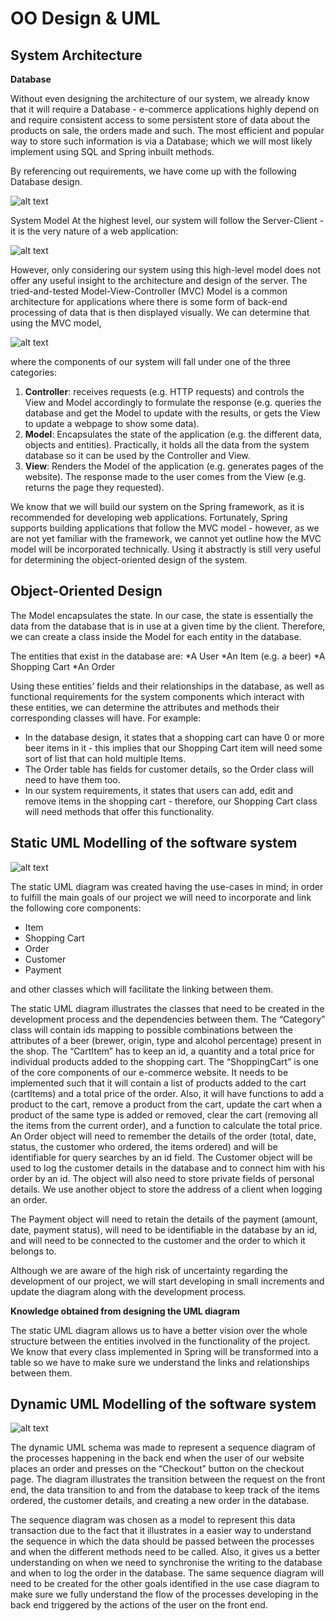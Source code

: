 # OO Design & UML
## System Architecture
**Database**

Without even designing the architecture of our system, we already know that it will require a Database - e-commerce applications highly depend on and require consistent access to some persistent store of data about the products on sale, the orders made and such. The most efficient and popular way to store such information is via a Database; which we will most likely implement using SQL and Spring inbuilt methods.

By referencing out requirements, we have come up with the following Database design.

![alt text][logo]

[logo]: img/database.png "Database"

System Model
At the highest level, our system will follow the Server-Client - it is the very nature of a web application:

![alt text](img/client-server.png "Client server")

However, only considering our system using this high-level model does not offer any useful insight to the architecture and design of the server. The tried-and-tested Model-View-Controller (MVC) Model is a common architecture for applications where there is some form of back-end processing of data that is then displayed visually. We can determine that using the MVC model,

![alt text](img/mvc.png "MVC")

where the components of our system will fall under one of the three categories:
1. **Controller**: receives requests (e.g. HTTP requests) and controls the View and Model accordingly to formulate the response (e.g. queries the database and get the Model to update with the results, or gets the View to update a webpage to show some data).
1. **Model**: Encapsulates the state of the application (e.g. the different data, objects and entities). Practically, it holds all the data from the system database so it can be used by the Controller and View.
1. **View**: Renders the Model of the application (e.g. generates pages of the website). The response made to the user comes from the View (e.g. returns the page they requested).

We know that we will build our system on the Spring framework, as it is recommended for developing web applications. Fortunately, Spring supports building applications that follow the MVC model - however, as we are not yet familiar with the framework, we cannot yet outline how the MVC model will be incorporated technically. Using it abstractly is still very useful for determining the object-oriented design of the system.

## Object-Oriented Design

The Model encapsulates the state. In our case, the state is essentially the data from the database that is in use at a given time by the client. Therefore, we can create a class inside the Model for each entity in the database.

The entities that exist in the database are:
 *A User
 *An Item (e.g. a beer)
 *A Shopping Cart
 *An Order

Using these entities’ fields and their relationships in the database, as well as functional requirements for the system components which interact with these entities, we can determine the attributes and methods their corresponding classes will have. For example:

 * In the database design, it states that a shopping cart can have 0 or more beer items in it - this implies that our Shopping Cart item will need some sort of list that can hold multiple Items.
 * The Order table has fields for customer details, so the Order class will need to have them too.
 * In our system requirements, it states that users can add, edit and remove items in the shopping cart - therefore, our Shopping Cart class will need methods that offer this functionality.
 
## Static UML Modelling of the software system

![alt text](img/static-uml.jpg "Static UML")

The static UML diagram was created having the use-cases in mind; in order to fulfill the main goals of our project we will need to incorporate and link the following core components:
 * Item
 * Shopping Cart
 * Order
 * Customer
 * Payment
 
and other classes which will facilitate the linking between them.

The static UML diagram illustrates the classes that need to be created in the development process and the dependencies between them. 
The “Category” class will contain ids mapping to possible combinations between the attributes of a beer (brewer, origin, type and alcohol percentage) present in the shop.
The “CartItem” has to keep an id, a quantity and a total price for individual products added to the shopping cart.
The “ShoppingCart” is one of the core components of our e-commerce website. It needs to be implemented such that it will contain a list of products added to the cart (cartItems) and a total price of the order. Also, it will have functions to add a product to the cart, remove a product from the cart, update the cart when a product of the same type is added or removed, clear the cart (removing all the items from the current order), and a function to calculate the total price.
An Order object will need to remember the details of the order (total, date, status, the customer who ordered, the items ordered) and will be identifiable for query searches by an id field.
The Customer object will be used to log the customer details in the database and to connect him with his order by an id. The object will also need to store private fields of personal details.
We use another object to store the address of a client when logging an order.

The Payment object will need to retain the details of the payment (amount, date, payment status), will need to be identifiable in the database by an id, and will need to be connected to the customer and the order to which it belongs to.

Although we are aware of the high risk of uncertainty regarding the development of our project, we will start developing in small increments and update the diagram along with the development process.

**Knowledge obtained from designing the UML diagram**

The static UML diagram allows us to have a better vision over the whole structure between the entities involved in the functionality of the project. We know that every class implemented in Spring will be transformed into a table so we have to make sure we understand the links and relationships between them.

## Dynamic UML Modelling of the software system

![alt text](img/dynamic-uml.jpg "Dynamic UML")

The dynamic UML schema was made to represent a sequence diagram of the processes happening in the back end when the user of our website places an order and presses on the “Checkout” button on the checkout page. The diagram illustrates the transition between the request on the front end, the data transition to and from the database to keep track of the items ordered, the customer details, and creating a new order in the database.

The sequence diagram was chosen as a model to represent this data transaction due to the fact that it illustrates in a easier way to understand the sequence in which the data should be passed between the processes and when the different methods need to be called.
Also, it gives us a better understanding on when we need to synchronise the writing to the database and when to log the order in the database. The same sequence diagram will need to be created for the other goals identified in the use case diagram to make sure we fully understand the flow of the processes developing in the back end triggered by the actions of the user on the front end.
